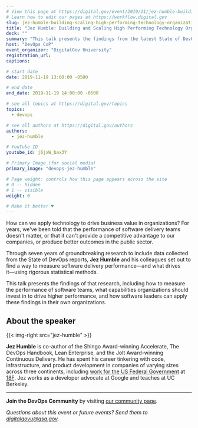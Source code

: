 ```yaml
---
# View this page at https://digital.gov/event/2019/11/jez-humble-building-scaling-high-performing
# Learn how to edit our pages at https://workflow.digital.gov
slug: jez-humble-building-scaling-high-performing-technology-organizations
title: "Jez Humble: Building and Scaling High Performing Technology Organizations"
deck: ""
summary: "This talk presents the findings from the latest State of DevOps report, including how to measure the performance of software teams, what capabilities organizations should invest in to drive higher performance, and how software leaders can apply these findings in their own organizations."
host: "DevOps CoP"
event_organizer: "DigitalGov University"
registration_url: 
captions: 

# start date
date: 2019-11-19 13:00:00 -0500

# end date
end_date: 2019-11-19 14:00:00 -0500

# see all topics at https://digital.gov/topics
topics: 
  - devops

# see all authors at https://digital.gov/authors
authors: 
  - jez-humble

# YouTube ID
youtube_id: j6jxW_bax3Y

# Primary Image (for social media)
primary_image: "devops-jez-humble"

# Page weight: controls how this page appears across the site
# 0 -- hidden
# 1 -- visible
weight: 0

# Make it better ♥
---
```


How can we apply technology to drive business value in organizations? For years, we've been told that the performance of software delivery teams doesn't matter, or that it can't provide a competitive advantage to our companies, or produce better outcomes in the public sector.

Through seven years of groundbreaking research to include data collected from the State of DevOps reports, **Jez Humble** and his colleagues set out to find a way to measure software delivery performance―and what drives it―using rigorous statistical methods.

This talk presents the findings of that research, including how to measure the performance of software teams, what capabilities organizations should invest in to drive higher performance, and how software leaders can apply these findings in their own organizations.

## About the speaker

{{< img-right src="jez-humble" >}}

**Jez Humble** is co-author of the Shingo Award-winning Accelerate, The DevOps Handbook, Lean Enterprise, and the Jolt Award-winning Continuous Delivery. He has spent his career tinkering with code, infrastructure, and product development in companies of varying sizes across three continents, including [work for the US Federal Government](https://18f.gsa.gov/2016/08/10/patterns-for-managing-multi-tenant-cloud-environments/) at [18F](https://18f.gsa.gov). Jez works as a developer advocate at Google and teaches at UC Berkeley.

---

**Join the DevOps Community** by visiting [our community page](https://digital.gov/communities/devops/).

_Questions about this event or future events? Send them to [digitalgovu@gsa.gov](mailto:digitalgovu@gsa.gov)._


